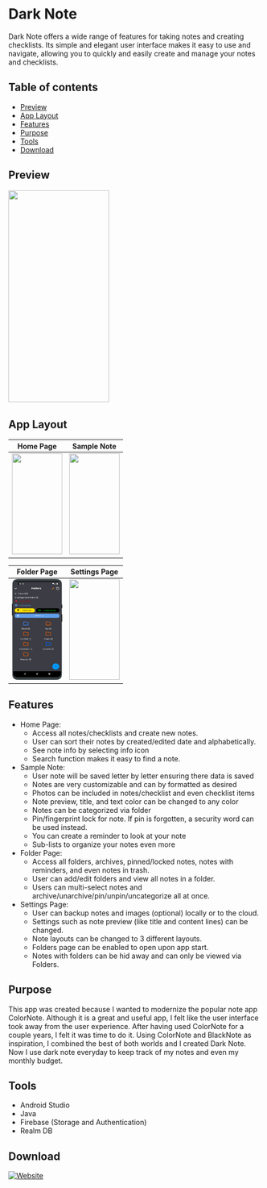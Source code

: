 # Dark Note

Dark Note offers a wide range of features for taking notes and creating checklists. Its simple and elegant user interface makes it easy to use and navigate, allowing you to quickly and easily create and manage your notes and checklists.

## Table of contents
* [Preview](#preview)
* [App Layout](#app-layout)
* [Features](#features)
* [Purpose](#purpose)
* [Tools](#tools)
* [Download](#download)

## Preview

<img src="Screenshots/Dark_Note_Gif.gif" width="200" height="420"/>

## App Layout

Home Page | Sample Note |
:-------------------------:|:-------------------------:|
<img src="Screenshots/Regular%20Device/1_oneplus-oneplus8pro-portrait.png" width="100" height="200"/> | <img src="Screenshots/Regular%20Device/2_oneplus-oneplus8pro-portrait.png" width="100" height="200"/> 

| Folder Page  | Settings Page |
| ------------- | ------------- |
| <img src="Screenshots/Regular%20Device/Folders_Page.png" width="100" height="200"/>  | <img src="Screenshots/Regular%20Device/8_oneplus-oneplus8pro-portrait.png" width="100" height="200"/>  |

## Features

* Home Page: 
	* Access all notes/checklists and create new notes.
	* User can sort their notes by created/edited date and alphabetically.
	* See note info by selecting info icon
  	* Search function makes it easy to find a note.
* Sample Note: 
	* User note will be saved letter by letter ensuring there data is saved 
  	* Notes are very customizable and can by formatted as desired
  	* Photos can be included in notes/checklist and even checklist items
  	* Note preview, title, and text color can be changed to any color
  	* Notes can be categorized via folder
  	* Pin/fingerprint lock for note. If pin is forgotten, a security word can be used instead.
 	* You can create a reminder to look at your note
	* Sub-lists to organize your notes even more
* Folder Page: 
	* Access all folders, archives, pinned/locked notes, notes with reminders, and even notes in trash.
  	* User can add/edit folders and view all notes in a folder.
	* Users can multi-select notes and archive/unarchive/pin/unpin/uncategorize all at once.
* Settings Page: 
	* User can backup notes and images (optional) locally or to the cloud.
	* Settings such as note preview (like title and content lines) can be changed.
  	* Note layouts can be changed to 3 different layouts.
  	* Folders page can be enabled to open upon app start.
	* Notes with folders can be hid away and can only be viewed via Folders.

## Purpose
This app was created because I wanted to modernize the popular note app ColorNote. Although it is a great and useful app, I felt like the user interface took away from the user experience. After having used ColorNote for a couple years, I felt it was time to do it. Using ColorNote and BlackNote as inspiration, I combined the best of both worlds and I created Dark Note. Now I use dark note everyday to keep track of my notes and even my monthly budget. 
	
## Tools
* Android Studio
* Java
* Firebase (Storage and Authentication)
* Realm DB

## Download
[![Website](https://img.shields.io/badge/Dark%20Note-Play%20Store-orange)](https://play.google.com/store/apps/details?id=com.akapps.dailynote)
